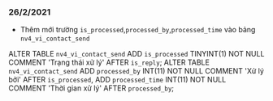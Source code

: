 ### 26/2/2021
- Thêm mới trường `is_processed`,`processed_by`,`processed_time` vào bảng `nv4_vi_contact_send`

ALTER TABLE `nv4_vi_contact_send` ADD `is_processed` TINYINT(1) NOT NULL COMMENT 'Trạng thái xử lý' AFTER `is_reply`;
ALTER TABLE `nv4_vi_contact_send` ADD `processed_by` INT(11) NOT NULL COMMENT 'Xử lý bởi' AFTER `is_processed`, ADD `processed_time` INT(11) NOT NULL COMMENT 'Thời gian xử lý' AFTER `processed_by`;